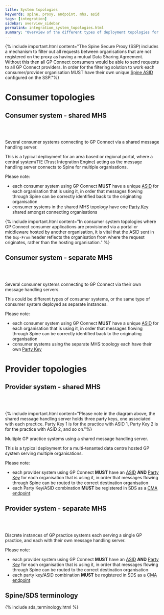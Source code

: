 ```yaml
---
title: System topologies
keywords: spine, proxy, endpoint, mhs, asid
tags: [integration]
sidebar: overview_sidebar
permalink: integration_system_topologies.html
summary: "Overview of the different types of deployment topologies for GP Connect providers and consumers"
---
```


{% include important.html content="The Spine Secure Proxy (SSP) includes a mechanism to filter out all requests between organisations that are not registered on the proxy as having a mutual Data Sharing Agreement. Without this then all GP Connect consumers would be able to send requests to all GP Connect providers. 
In order for the filtering solution to work each consumer/provider organisation MUST have their own unique [Spine ASID](#spinesds-terminology) configured on the SSP."%}

# Consumer topologies #

## Consumer system - shared MHS ##

<br/>
<object type="image/svg+xml" data="images/integration/consumer-topology-2.svg" style="max-width:90%;max-height:90%;display:block;margin: 0 auto;" alt="Consumer topology - shared MHS"></object>
<br/>

Several consumer systems connecting to GP Connect via a shared message handling server.

This is a typical deployment for an area based or regional portal, where a central system/TIE (Trust Integration Engine) acting as the message handling server connects to Spine for multiple organisations.

Please note:
- each consumer system using GP Connect **MUST** have a unique [ASID](#spine-endpoint-terms) for each organisation that is using it, in order that messages flowing through Spine can be correctly identified back to the originating organisation
- consumer systems in the shared MHS topology have one [Party Key](#spine-endpoint-terms) shared amongst connecting organisations

{% include important.html content="In consumer system topologies where GP Connect consumer applications are provisioned via a portal or middleware hosted by another organisation, it is vital that the ASID sent in the `Ssp-From` header reflects the organisation from where the request originates, rather than the hosting organisation." %}

## Consumer system - separate MHS ##

<br/>
<object type="image/svg+xml" data="images/integration/consumer-topology-1.svg" style="max-width:90%;max-height:90%;display:block;margin: 0 auto;" alt="Consumer topology - separate MHS"></object>
<br/>

Several consumer systems connecting to GP Connect via their own message handling servers.

This could be different types of consumer systems, or the same type of consumer system deployed as separate instances.

Please note:
- each consumer system using GP Connect **MUST** have a unique [ASID](#spine-endpoint-terms) for each organisation that is using it, in order that messages flowing through Spine can be correctly identified back to the originating organisation
- consumer systems using the separate MHS topology each have their own [Party Key](#spine-endpoint-terms)

# Provider topologies #

## Provider system - shared MHS ##

<br/>
<object type="image/svg+xml" data="images/integration/provider-topology-2.svg" style="max-width:90%;max-height:90%;display:block;margin: 0 auto;" alt="Provider topology - shared MHS"></object>
<br/>

{% include important.html content="Please note in the diagram above, the shared message handling server holds three party keys, one associated with each practice. Party Key 1 is for the practice with ASID 1, Party Key 2 is for the practice with ASID 2, and so on."%}

Multiple GP practice systems using a shared message handling server.

This is a typical deployment for a multi-tenanted data centre hosted GP system serving multiple organisations.

Please note:

- each provider system using GP Connect **MUST** have an [ASID](#spine-endpoint-terms) **AND** [Party Key](#spine-endpoint-terms) for each organisation that is using it, in order that messages flowing through Spine can be routed to the correct destination organisation
- each Party Key/ASID combination **MUST** be registered in SDS as a [CMA endpoint](#spine-endpoint-terms)

## Provider system - separate MHS ##

<br/>
<object type="image/svg+xml" data="images/integration/provider-topology-1.svg" style="max-width:90%;max-height:90%;display:block;margin: 0 auto;" alt="Provider topology - separate MHS"></object>
<br/>

Discrete instances of GP practice systems each serving a single GP practice, and each with their own message handling server.

Please note:

- each provider system using GP Connect **MUST** have an [ASID](#spine-endpoint-terms) **AND** [Party Key](#spine-endpoint-terms) for each organisation that is using it, in order that messages flowing through Spine can be routed to the correct destination organisation
- each party key/ASID combination **MUST** be registered in SDS as a [CMA endpoint](#spine-endpoint-terms)

## Spine/SDS terminology ##

{% include sds_terminology.html %}
